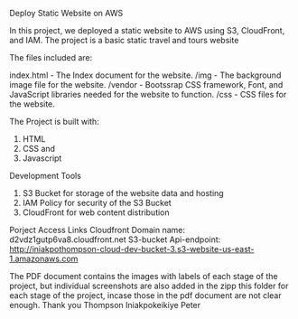 Deploy Static Website on AWS

In this project, we deployed a static website to AWS using S3, CloudFront, and IAM.
The project is a basic static travel and tours website

The files included are: 

index.html - The Index document for the website.
/img - The background image file for the website.
/vendor - Bootssrap CSS framework, Font, and JavaScript libraries needed for the website to function.
/css - CSS files for the website.

The Project is built with:
1. HTML
2. CSS and
3. Javascript

Development Tools
1. S3 Bucket for storage of the website data and hosting
2. IAM Policy for security of the S3 Bucket
3. CloudFront for web content distribution

Porject Access Links
Cloudfront Domain name: d2vdz1gutp6va8.cloudfront.net
S3-bucket Api-endpoint: http://iniakpothompson-cloud-dev-bucket-3.s3-website-us-east-1.amazonaws.com
 

The PDF document contains the images with labels of each stage of the project, but individual screenshots are also added in the zipp this folder for each stage of the project, incase those in the pdf document are not clear enough.
Thank you
Thompson Iniakpokeikiye Peter
